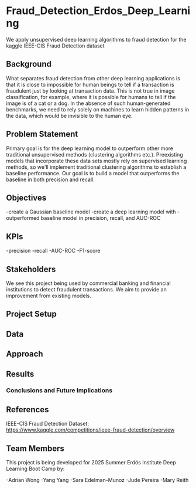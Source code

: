 # Fraud_Detection_Erdos_Deep_Learning
We apply unsupervised deep learning algorithms to fraud detection for the kaggle IEEE-CIS Fraud Detection dataset
## Background
What separates fraud detection from other deep learning applications is that it is close to impossible for human beings to tell if a transaction is fraudulent just by looking at transaction data. This is not true in image classification, for example, where it is possible for humans to tell if the image is of a cat or a dog. In the absence of such human-generated benchmarks, we need to rely solely on machines to learn hidden patterns in the data, which would be invisible to the human eye.

## Problem Statement
Primary goal is for the deep learning model to outperform other more traditional unsupervised methods (clustering algorithms etc.). Preexisting models that incorporate these data sets mostly rely on supervised learning methods, so we'll implement traditional clustering algorithms to establish a baseline performance. Our goal is to build a model that outperforms the baseline in both precision and recall. 

## Objectives

-create a Gaussian baseline model
-create a deep learning model with 
-outperformed baseline model in precision, recall, and AUC-ROC
## KPIs
-precision
-recall
-AUC-ROC
-F1-score
## Stakeholders
We see this project being used by commercial banking and financial institutions to detect fraudulent transactions. We aim to provide an improvement from existing models. 

## Project Setup

## Data
## Approach
## Results
### Conclusions and Future Implications
## References
IEEE-CIS Fraud Detection Dataset: https://www.kaggle.com/competitions/ieee-fraud-detection/overview

## Team Members
This project is being developed for 2025 Summer Erdös Institute Deep Learning Boot Camp by:

-Adrian Wong 
-Yang Yang 
-Sara Edelman-Munoz
-Jude Pereira
-Mary Reith 
